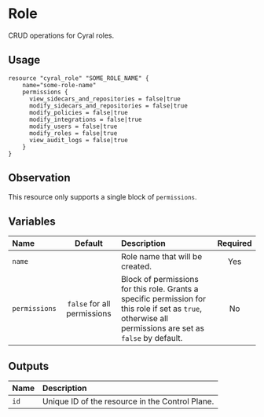 # Role

CRUD operations for Cyral roles.

## Usage

```hcl
resource "cyral_role" "SOME_ROLE_NAME" {
    name="some-role-name"
    permissions {
      view_sidecars_and_repositories = false|true
      modify_sidecars_and_repositories = false|true
      modify_policies = false|true
      modify_integrations = false|true
      modify_users = false|true
      modify_roles = false|true
      view_audit_logs = false|true
    }
}
```

## Observation

This resource only supports a single block of `permissions`.

## Variables

| Name          |          Default          | Description                         | Required |
| :------------ | :-----------------------: | :---------------------------------- | :------: |
| `name`        |                           | Role name that will be created.     |   Yes    |
| `permissions` | `false` for all permissions | Block of permissions for this role. Grants a specific permission for this role if set as `true`, otherwise all permissions are set as `false` by default. |    No    |

## Outputs

| Name | Description                                     |
| :--- | :---------------------------------------------- |
| `id` | Unique ID of the resource in the Control Plane. |

